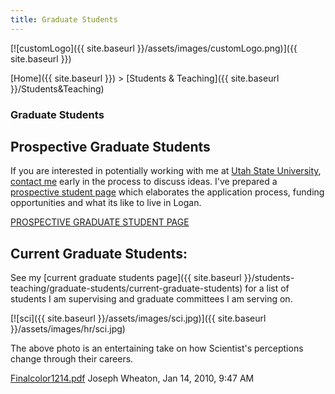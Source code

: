 ```yaml
---
title: Graduate Students
---
```


[![customLogo]({{ site.baseurl }}/assets/images/customLogo.png)]({{ site.baseurl }})

[Home]({{ site.baseurl }})‎ > [Students & Teaching]({{ site.baseurl }}/Students&Teaching)

### Graduate Students

## Prospective Graduate Students

If you are interested in potentially working with me at [Utah State University](http://www.google.com/url?q=http%3A%2F%2Fwww.cnr.usu.edu%2Fwats%2F&sa=D&sntz=1&usg=AFrqEzfYa_A51bJoDBh-uTkiV70HG0CanQ), [contact me](http://www.google.com/url?q=http%3A%2F%2Fwww.joewheaton.org.uk%2FContact.asp&sa=D&sntz=1&usg=AFrqEzdD1RUKiUtkWR9UMnxL40saYahvpQ) early in the process to discuss ideas. I've prepared a [prospective student page](http://www.joewheaton.org/Home/students-teaching/graduate-students/information-for-prospective-graduate-students) which elaborates the application process, funding opportunities and what its like to live in Logan.

[PROSPECTIVE GRADUATE STUDENT PAGE](http://www.joewheaton.org/Home/students-teaching/graduate-students/information-for-prospective-graduate-students)

## Current Graduate Students:

See my [current graduate students page]({{ site.baseurl }}/students-teaching/graduate-students/current-graduate-students) for a list of students I am supervising and graduate committees I am serving on.

[![sci]({{ site.baseurl }}/assets/images/sci.jpg)]({{ site.baseurl }}/assets/images/hr/sci.jpg)

The above photo is an entertaining take on how Scientist's perceptions change through their careers.

[Finalcolor1214.pdf](http://docs.google.com/viewer?a=v&pid=sites&srcid=am9ld2hlYXRvbi5vcmd8d3d3fGd4OjM2ODFhMTc2YTQ3MDIxYmY)   Joseph Wheaton, Jan 14, 2010, 9:47 AM


